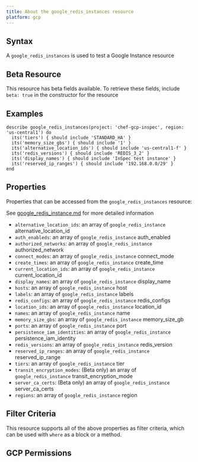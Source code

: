 ```yaml
---
title: About the google_redis_instances resource
platform: gcp
---
```


## Syntax
A `google_redis_instances` is used to test a Google Instance resource


## Beta Resource
This resource has beta fields available. To retrieve these fields, include `beta: true` in the constructor for the resource

## Examples
```
describe google_redis_instances(project: 'chef-gcp-inspec', region: 'us-central1') do
  its('tiers') { should include 'STANDARD_HA' }
  its('memory_size_gbs') { should include '1' }
  its('alternative_location_ids') { should include 'us-central1-f' }
  its('redis_versions') { should include 'REDIS_3_2' }
  its('display_names') { should include 'InSpec test instance' }
  its('reserved_ip_ranges') { should include '192.168.0.0/29' }
end
```

## Properties
Properties that can be accessed from the `google_redis_instances` resource:

See [google_redis_instance.md](google_redis_instance.md) for more detailed information
  * `alternative_location_ids`: an array of `google_redis_instance` alternative_location_id
  * `auth_enableds`: an array of `google_redis_instance` auth_enabled
  * `authorized_networks`: an array of `google_redis_instance` authorized_network
  * `connect_modes`: an array of `google_redis_instance` connect_mode
  * `create_times`: an array of `google_redis_instance` create_time
  * `current_location_ids`: an array of `google_redis_instance` current_location_id
  * `display_names`: an array of `google_redis_instance` display_name
  * `hosts`: an array of `google_redis_instance` host
  * `labels`: an array of `google_redis_instance` labels
  * `redis_configs`: an array of `google_redis_instance` redis_configs
  * `location_ids`: an array of `google_redis_instance` location_id
  * `names`: an array of `google_redis_instance` name
  * `memory_size_gbs`: an array of `google_redis_instance` memory_size_gb
  * `ports`: an array of `google_redis_instance` port
  * `persistence_iam_identities`: an array of `google_redis_instance` persistence_iam_identity
  * `redis_versions`: an array of `google_redis_instance` redis_version
  * `reserved_ip_ranges`: an array of `google_redis_instance` reserved_ip_range
  * `tiers`: an array of `google_redis_instance` tier
  * `transit_encryption_modes`: (Beta only) an array of `google_redis_instance` transit_encryption_mode
  * `server_ca_certs`: (Beta only) an array of `google_redis_instance` server_ca_certs
  * `regions`: an array of `google_redis_instance` region

## Filter Criteria
This resource supports all of the above properties as filter criteria, which can be used
with `where` as a block or a method.

## GCP Permissions
